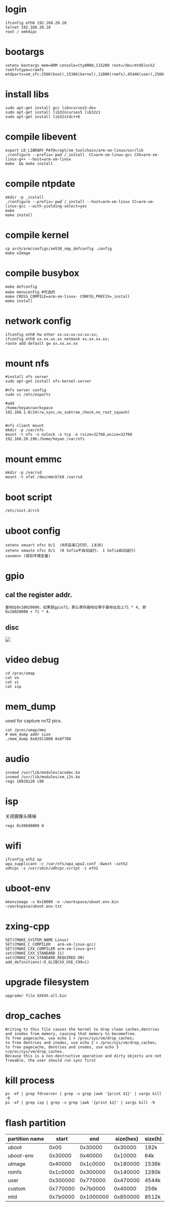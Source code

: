 # login
	ifconfig eth0 192.168.20.10
	telnet 192.168.20.10
	root / xmhdipc

# bootargs
	setenv bootargs mem=80M console=ttyAMA0,115200 root=/dev/mtdblock2 rootfstype=cramfs mtdparts=xm_sfc:256K(boot),1536K(kernel),1280K(romfs),4544K(user),256K(custom),8512(mtd)

# install libs
	sudo apt-get install gcc libncurses5-dev
	sudo apt-get install lib32ncurses5 lib32z1
	sudo apt-get install lib32stdc++6
	
# compile libevent
	export LD_LIBRARY_PATH=/opt/xm_toolchain/arm-xm-linux/usr/lib
 	./configure --prefix=`pwd`/_install  CC=arm-xm-linux-gcc CXX=arm-xm-linux-g++ --host=arm-xm-linux
	make  && make install

# compile ntpdate
	mkdir -p _install
	./configure --prefix=`pwd`/_install --host=arm-xm-linux CC=arm-xm-linux-gcc --with-yielding-select=yes
	make
	make install

# compile kernel
	cp arch/arm/configs/xm530_smp_defconfig .config
	make uImage

# compile busybox
	make defconfig
	make menuconfig #可选的
	make CROSS_COMPILE=arm-xm-linux- CONFIG_PREFIX=_install
	make install

# network config
	ifconfig eth0 hw ether xx:xx:xx:xx:xx:xx;
    ifconfig eth0 xx.xx.xx.xx netmask xx.xx.xx.xx;
    route add default gw xx.xx.xx.xx

# mount nfs
	#install nfs server
	sudo apt-get install nfs-kernel-server

	#nfs server config
	sudo vi /etc/exports

	#add
	/home/heyan/workspace  192.168.1.0/24(rw,sync,no_subtree_check,no_root_squash)


	#nfs client mount
	mkdir -p /var/nfs
	mount -t nfs -o nolock -o tcp -o rsize=32768,wsize=32768 192.168.20.196:/home/heyan /var/nfs

# mount emmc
	mkdir -p /var/sd
	mount -t vfat /dev/mmcblk0 /var/sd

# boot script
	/etc/init.d/rcS


# uboot config
	setenv xmuart nfsc 0/1  (0开启串口打印, 1关闭)
	setenv xmauto nfsc 0/1  (0 Sofia不自动运行， 1 Sofia自动运行)
	saveenv (保存环境变量)

# gpio

## cal the register addr.
	基地址0x10020000，如果是gpio71，那么寄存器地址等于基地址加上71 * 4, 即 0x10020000 + 71 * 4.

## disc
 ![](docs/pics/gpio.png)

# video debug

	cd /proc/umap
	cat vo
	cat vi
	cat isp

# mem_dump
 used for capture nv12 pics.
	
	cat /proc/umap/mmz
	# mem_dump addr size
	./mem_dump 0x82911000 0x8f700
	

# audio
	insmod /usr/lib/modules/acodec.ko
	insmod /usr/lib/modules/xm_i2s.ko
	regs 10020120 c00

# isp

 关闭摄像头降噪

	regs 0x30040000 0


# wifi
	ifconfig eth2 up
	wpa_supplicant -c /var/nfs/wpa_wpa2.conf -Dwext -ieth2
	udhcpc -s /usr/sbin/udhcpc.script -i eth2

# uboot-env
	mkenvimage -s 0x10000 -o ~/workspace/uboot.env.bin ~/workspace/uboot.env.txt

# zxing-cpp
	SET(CMAKE_SYSTEM_NAME Linux)
	SET(CMAKE_C_COMPILER   arm-xm-linux-gcc)
	SET(CMAKE_CXX_COMPILER arm-xm-linux-g++)
	set(CMAKE_CXX_STANDARD 11)
	set(CMAKE_CXX_STANDARD_REQUIRED ON)
	add_definitions(-D_GLIBCXX_USE_C99=1)

# upgrade filesystem
	upgrader file XXXXX-all.bin

# drop_caches
	Writing to this file causes the kernel to drop clean caches,dentries and inodes from memory, causing that memory to becomefree.
	To free pagecache, use echo 1 > /proc/sys/vm/drop_caches;
	to free dentries and inodes, use echo 2 > /proc/sys/vm/drop_caches;
	to free pagecache, dentries and inodes, use echo 3 >/proc/sys/vm/drop_caches.
	Because this is a non-destructive operation and dirty objects are not freeable, the user should run sync first

# kill process
	ps -ef | grep fdrserver | grep -v grep |awk '{print $1}' | xargs kill -9
	ps -ef | grep isp | grep -v grep |awk '{print $1}' | xargs kill -9

# flash partition

|partition name	|start		|end		|size(hex)	|size(h)
|---------------|-----------|-----------|-----------|-------
|	uboot		|0x00		|0x30000	|0x30000	|192k	
|	uboot-env	|0x30000	|0x40000	|0x10000	|64k	
|	uImage		|0x40000	|0x1c0000	|0x180000	|1536k	
|	romfs		|0x1c0000	|0x300000	|0x140000	|1280k	
|	user		|0x300000	|0x770000	|0x470000	|4544k	
|	custom		|0x770000	|0x7b0000	|0x40000	|256k	
|	mtd			|0x7b0000	|0x1000000	|0x850000	|8512k	
